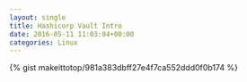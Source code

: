 ```yaml
---
layout: single                                                                                                              
title: Hashicorp Vault Intro                                                                                                                       
date: 2016-05-11 11:03:04+00:00                                                                                                                        
categories: Linux                                                                                                                
---                                                                                                                              
```


{% gist makeittotop/981a383dbff27e4f7ca552ddd0f0b174 %}                                                                                                           

